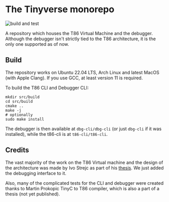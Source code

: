 # The Tinyverse monorepo
![build and test](https://github.com/gregofi/thesis-monorepo/actions/workflows/build-action.yaml/badge.svg)

A repository which houses the T86 Virtual Machine and the debugger. Although the debugger isn't
strictly tied to the T86 architecture, it is the only one supported as of now.

## Build
The repository works on Ubuntu 22.04 LTS, Arch Linux and latest MacOS (with Apple Clang).
If you use GCC, at least version 11 is required.

To build the T86 CLI and Debugger CLI:
```
mkdir src/build
cd src/build
cmake ..
make -j
# optionally
sudo make install
```
The debugger is then available at `dbg-cli/dbg-cli` (or just `dbg-cli` if it
was installed), while the t86-cli is at `t86-cli/t86-cli`.

## Credits
The vast majority of the work on the T86 Virtual machine and the design of the architecture
was made by Ivo Strejc as part of his [thesis](http://hdl.handle.net/10467/94644). We just
added the debugging interface to it.

Also, many of the complicated tests for the CLI and debugger were created thanks to Martin
Prokopic TinyC to T86 compiler, which is also a part of a thesis (not yet published).
